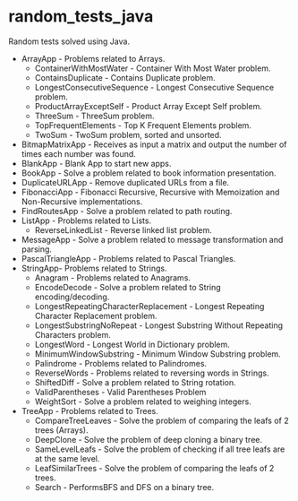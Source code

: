 # random_tests_java
Random tests solved using Java.

* ArrayApp - Problems related to Arrays.
  * ContainerWithMostWater - Container With Most Water problem.
  * ContainsDuplicate - Contains Duplicate problem.
  * LongestConsecutiveSequence - Longest Consecutive Sequence problem.
  * ProductArrayExceptSelf - Product Array Except Self problem.
  * ThreeSum - ThreeSum problem.
  * TopFrequentElements - Top K Frequent Elements problem.   
  * TwoSum - TwoSum problem, sorted and unsorted.  
* BitmapMatrixApp - Receives as input a matrix and output the number of times each number was found.
* BlankApp - Blank App to start new apps.
* BookApp - Solve a problem related to book information presentation.
* DuplicateURLApp - Remove duplicated URLs from a file.
* FibonacciApp - Fibonacci Recursive, Recursive with Memoization and Non-Recursive implementations. 
* FindRoutesApp - Solve a problem related to path routing.
* ListApp - Problems related to Lists.
  * ReverseLinkedList - Reverse linked list problem.
* MessageApp - Solve a problem related to message transformation and parsing.
* PascalTriangleApp - Problems related to Pascal Triangles.
* StringApp- Problems related to Strings.
  * Anagram - Problems related to Anagrams.
  * EncodeDecode - Solve a problem related to String encoding/decoding.
  * LongestRepeatingCharacterReplacement - Longest Repeating Character Replacement problem.
  * LongestSubstringNoRepeat - Longest Substring Without Repeating Characters problem.
  * LongestWord - Longest World in Dictionary problem.
  * MinimumWindowSubstring - Minimum Window Substring problem.
  * Palindrome - Problems related to Palindromes.
  * ReverseWords - Problems related to reversing words in Strings.
  * ShiftedDiff - Solve a problem related to String rotation.
  * ValidParentheses - Valid Parentheses Problem
  * WeightSort - Solve a problem related to weighing integers.
* TreeApp - Problems related to Trees.
  * CompareTreeLeaves - Solve the problem of comparing the leafs of 2 trees (Arrays).
  * DeepClone - Solve the problem of deep cloning a binary tree.
  * SameLevelLeafs - Solve the problem of checking if all tree leafs are at the same level.
  * LeafSimilarTrees - Solve the problem of comparing the leafs of 2 trees.
  * Search - PerformsBFS and DFS on a binary tree.